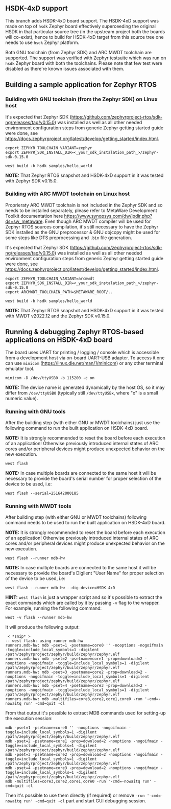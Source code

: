 ## HSDK-4xD support

This branch adds HSDK-4xD board support. The HSDK-4xD support was made on top of `hsdk` Zephyr board effectively superceeding the original HSDK in that particular source tree (in the upstream project both the boards will co-exist), hence to build for HSDK-4xD target from this source tree one needs to use `hsdk` Zephyr platform.

Both GNU toolchain (from Zephyr SDK) and ARC MWDT toolchain are supported. The support was verified with Zephyr testsuite which was run on `hsdk` Zephyr board with both the toolchains. Please note that few test were disabled as there're known issues associated with them.

## Building a sample application for Zephyr RTOS

### Building with GNU toolchain (from the Zephyr SDK) on Linux host

It's expected that Zephyr SDK (https://github.com/zephyrproject-rtos/sdk-ng/releases/tag/v0.15.0) was installed as well as all other needed environment configuration steps from generic Zephyr getting started guide were done, see https://docs.zephyrproject.org/latest/develop/getting_started/index.html.

```
export ZEPHYR_TOOLCHAIN_VARIANT=zephyr
export ZEPHYR_SDK_INSTALL_DIR=<_your_sdk_instalation_path_>/zephyr-sdk-0.15.0

west build -b hsdk samples/hello_world
```

**NOTE:** That Zephyr RTOS snapshot and HSDK-4xD support in it was tested with Zephyr SDK v0.15.0.

### Building with ARC MWDT toolchain on Linux host

Proprieraty ARC MWDT toolchain is not included in the Zephyr SDK and so needs to be installed separately, please refer to MetaWare Development Toolkit documentation here https://www.synopsys.com/dw/ipdir.php?ds=sw_metaware. Even though ARC MWDT compiler will be used for Zephyr RTOS sources compilation, it's still necessary to have the Zephyr SDK installed as the GNU preprocessor & GNU objcopy might be used for some steps like DTS preprocessing and `.bin` file generation.

It's expected that Zephyr SDK (https://github.com/zephyrproject-rtos/sdk-ng/releases/tag/v0.15.0) was installed as well as all other needed environment configuration steps from generic Zephyr getting started guide were done, see https://docs.zephyrproject.org/latest/develop/getting_started/index.html.

```
export ZEPHYR_TOOLCHAIN_VARIANT=arcmwdt
export ZEPHYR_SDK_INSTALL_DIR=<_your_sdk_instalation_path_>/zephyr-sdk-0.15.0
export ARCMWDT_TOOLCHAIN_PATH=$METAWARE_ROOT/..

west build -b hsdk samples/hello_world
```

**NOTE:** That Zephyr RTOS snapshot and HSDK-4xD support in it was tested with MWDT v2022.12 and the Zephyr SDK v0.15.0.

## Running & debugging Zephyr RTOS-based applications on HSDK-4xD board

The board uses UART for printing / logging / console which is accessible from a development host via on-board UART-USB adapter. To access it one can use `minicom` (https://linux.die.net/man/1/minicom) or any other terminal emulator tool.

```
minicom -D /dev/ttyUSB0 -b 115200 -c on
```

**NOTE:** The device name is generated dynamically by the host OS, so it may differ from `/dev/ttyUSB0` (typically still `/dev/ttyUSBx`, where "x" is a small numeric value).

### Running with GNU tools

After the building step (with either GNU or MWDT toolchains) just use the following command to run the built application on HSDK-4xD board.

**NOTE:** It is strongly recommended to reset the board before each execution of an application! Otherwise previously introduced internal states of ARC cores and/or peripheral devices might produce unexpected behavior on the new execution.

```
west flash
```

**NOTE:** In case multiple boards are connected to the same host it will be necessary to provide the board's serial number for proper selection of the device to be used, i.e:

```
west flash --serial=251642000185
```

### Running with MWDT tools

After building step (with either GNU or MWDT toolchains) following command needs to be used to run the built application on HSDK-4xD board.

**NOTE:** It is strongly recommended to reset the board before each execution of an application! Otherwise previously introduced internal states of ARC cores and/or peripheral devices might produce unexpected behavior on the new execution.

```
west flash --runner mdb-hw
```

**NOTE:** In case multiple boards are connected to the same host it will be necessary to provide the board's Digilent "User Name" for proper selection of the device to be used, i.e:

```
west flash --runner mdb-hw --dig-device=HSDK-4xD
```

**HINT:** `west flash` is just a wrapper script and so it's possible to extract the exact commands which are called by it by passing `-v` flag to the wrapper.
For example, running the following command:

```
west -v flash --runner mdb-hw
```

It will produce the following output:
```
 < *snip* >
-- west flash: using runner mdb-hw
runners.mdb-hw: mdb -pset=1 -psetname=core0 '' -nooptions -nogoifmain -toggle=include_local_symbols=1 -digilent /path/zephyrproject/zephyr/build/zephyr/zephyr.elf
runners.mdb-hw: mdb -pset=2 -psetname=core1 -prop=download=2 -nooptions -nogoifmain -toggle=include_local_symbols=1 -digilent /path/zephyrproject/zephyr/build/zephyr/zephyr.elf
runners.mdb-hw: mdb -pset=3 -psetname=core2 -prop=download=2 -nooptions -nogoifmain -toggle=include_local_symbols=1 -digilent /path/zephyrproject/zephyr/build/zephyr/zephyr.elf
runners.mdb-hw: mdb -pset=4 -psetname=core3 -prop=download=2 -nooptions -nogoifmain -toggle=include_local_symbols=1 -digilent /path/zephyrproject/zephyr/build/zephyr/zephyr.elf
runners.mdb-hw: mdb -multifiles=core3,core2,core1,core0 -run '-cmd=-nowaitq run' -cmd=quit -cl
```

From that output it's possible to extract MDB commands used for setting-up the execution session:

```
mdb -pset=1 -psetname=core0 '' -nooptions -nogoifmain -toggle=include_local_symbols=1 -digilent /path/zephyrproject/zephyr/build/zephyr/zephyr.elf
mdb -pset=2 -psetname=core1 -prop=download=2 -nooptions -nogoifmain -toggle=include_local_symbols=1 -digilent /path/zephyrproject/zephyr/build/zephyr/zephyr.elf
mdb -pset=3 -psetname=core2 -prop=download=2 -nooptions -nogoifmain -toggle=include_local_symbols=1 -digilent /path/zephyrproject/zephyr/build/zephyr/zephyr.elf
mdb -pset=4 -psetname=core3 -prop=download=2 -nooptions -nogoifmain -toggle=include_local_symbols=1 -digilent /path/zephyrproject/zephyr/build/zephyr/zephyr.elf
mdb -multifiles=core3,core2,core1,core0 -run '-cmd=-nowaitq run' -cmd=quit -cl
```

Then it's possible to use them directly (if required) or remove `-run '-cmd=-nowaitq run' -cmd=quit -cl` part and start GUI debugging session.
